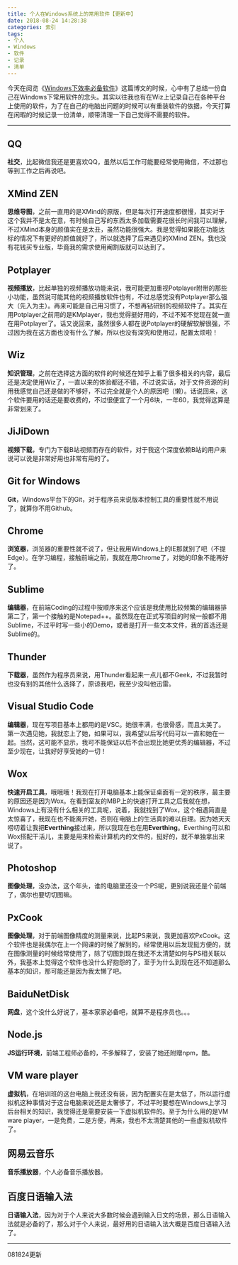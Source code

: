 ```yaml
---
title: 个人在Windows系统上的常用软件【更新中】
date: 2018-08-24 14:28:38
categories: 索引
tags:
- 个人
- Windows
- 软件
- 记录
- 清单
---
```


今天在阅览《[Windows下效率必备软件](https://jeffjade.com/2015/10/19/2015-10-18-Efficacious-win-software/)》这篇博文的时候，心中有了总结一份自己在Windows下常用软件的念头。其实以往我也有在Wiz上记录自己在各种平台上使用的软件，为了在自己的电脑出问题的时候可以有重装软件的依据，今天打算在闲暇的时候记录一份清单，顺带清理一下自己觉得不需要的软件。

<!-- more -->

***

## QQ

**社交**，比起微信我还是更喜欢QQ，虽然以后工作可能要经常使用微信，不过那也等到工作之后再说吧。

## XMind ZEN

**思维导图**，之前一直用的是XMind的原版，但是每次打开速度都很慢，其实对于这个我并不是太在意，有时候自己写的东西太多加载需要花很长时间我可以理解，不过XMind本身的颜值实在是太丑，虽然功能很强大。我是觉得如果能在功能达标的情况下有更好的颜值就好了，所以就选择了后来遇见的XMind ZEN。我也没有花钱买专业版，毕竟我的需求使用阉割版就可以达到了。

## Potplayer

**视频播放**，比起单独的视频播放功能来说，我可能更加重视Potplayer附带的那些小功能，虽然说可能其他的视频播放软件也有，不过总感觉没有Potplayer那么强大（先入为主）。再来可能是自己用习惯了，不想再钻研别的视频软件了。其实在用Potplayer之前用的是KMplayer，我也觉得挺好用的，不过不知不觉现在就一直在用Potplayer了。话又说回来，虽然很多人都在说Potplayer的硬解软解很强，不过因为我在这方面也没有什么了解，所以也没有深究和使用过，配置太烦啦！

## Wiz

**知识管理**，之前在选择这方面的软件的时候还在知乎上看了很多相关的内容，最后还是决定使用Wiz了，一直以来的体验都还不错，不过说实话，对于文件资源的利用我感觉自己还是做的不够好，不过完全就是个人的原因吧（懒）。话说回来，这个软件要用的话还是要收费的，不过很便宜了一个月6块，一年60，我觉得这算是非常划来了。

## JiJiDown

**视频下载**，专门为下载B站视频而存在的软件，对于我这个深度依赖B站的用户来说可以说是非常好用也非常有用的了。

## Git for Windows

**Git**，Windows平台下的Git，对于程序员来说版本控制工具的重要性就不用说了，就算你不用Github。

## Chrome

**浏览器**，浏览器的重要性就不说了，但让我用Windows上的IE那就别了吧（不提Edge）。在学习编程，接触前端之前，我就在用Chrome了，对她的印象不能再好了。

## Sublime

**编辑器**，在前端Coding的过程中按顺序来这个应该是我使用比较频繁的编辑器排第二了，第一个接触的是Notepad++。虽然现在在正式写项目的时候一般都不用Sublime，不过平时写一些小的Demo，或者是打开一些文本文件，我的首选还是Sublime的。

## Thunder

**下载器**，虽然作为程序员来说，用Thunder看起来一点儿都不Geek，不过我暂时也没有别的其他什么选择了，原谅我吧，我至少没叫他迅雷。

## Visual Studio Code

**编辑器**，现在写项目基本上都用的是VSC。她很丰满，也很骨感，而且太美了。第一次遇见她，我就恋上了她，如果可以，我希望以后写代码可以一直和她在一起。当然，这可能不显示，我可不能保证以后不会出现比她更优秀的编辑器，不过至少现在，让我好好享受她的一切！

## Wox

**快速开启工具**，哦哦哦！我现在打开电脑基本上能保证桌面有一定的秩序，最主要的原因还是因为Wox。在看到室友的MBP上的快速打开工具之后我就在想，Windows上有没有什么相关的工具呢，说着，我就找到了Wox，这个相遇简直是太惊喜了，我现在也不能离开她，否则在电脑上的生活真的难以自理。因为她天天唠叨着让我把**Everthing**接过来，所以我现在也在用**Everthing**。Everthing可以和Wox搭配干活儿，主要是用来检索计算机内的文件的，挺好的，就不单独拿出来说了。

## Photoshop

**图像处理**，没办法，这个年头，谁的电脑里还没一个PS呢，更别说我还是个前端了，偶尔也要切切图嘛。

## PxCook

**图像处理**，对于前端图像精度的测量来说，比起PS来说，我更加喜欢PxCook。这个软件也是我偶尔在上一个网课的时候了解到的，经常使用以后发现挺方便的，就在图像测量的时候经常使用了，除了切图到现在我还不太清楚如何与PS相关联以外，我基本上觉得这个软件也没什么好抱怨的了，至于为什么到现在还不知道那么基本的知识，那可能还是因为我太懒了吧。

## BaiduNetDisk

**网盘**，这个没什么好说了，基本家家必备吧，就算不是程序员也。。。

## Node.js

**JS运行环境**，前端工程师必备的，不多解释了，安装了她还附赠npm，酷。

## VM ware player

**虚拟机**，在培训班的这台电脑上我还没有装，因为配置实在是太低了，所以运行虚拟机这种事情对于这台电脑来说还是太奢侈了，不过平时要想在Windows上学习后台相关的知识，我觉得还是需要安装一下虚拟机软件的。至于为什么用的是VM ware player，一是免费，二是方便，再来，我也不太清楚其他的一些虚拟机软件了。

## 网易云音乐

**音乐播放器**，个人必备音乐播放器。

## 百度日语输入法

**日语输入法**，因为对于个人来说大多数时候会遇到输入日文的场景，那么日语输入法就是必备的了，那么对于个人来说，最好用的日语输入法大概是百度日语输入法了。

****

081824更新